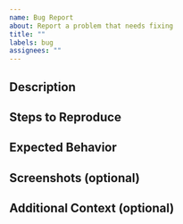 ```yaml
---
name: Bug Report
about: Report a problem that needs fixing
title: ""
labels: bug
assignees: ""
---
```


## Description

<!-- Briefly describe the bug or unexpected behavior. -->

## Steps to Reproduce

<!-- List the steps that lead to the issue. -->

## Expected Behavior

<!-- Explain what you expected to happen. -->

## Screenshots (optional)

<!-- Include screenshots or logs if they help illustrate the problem. -->

## Additional Context (optional)

<!-- Add any other details or context here. -->
